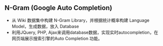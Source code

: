 ## N-Gram (Google Auto Completion)

* 从 Wiki 数据集中构建 N-Gram Library，并根据统计概率构建 Language Model，生成数据，放入 Database
* 利用JQuery, PHP, Ajax来调用database数据，实现实时autocompletion，在网页端展示搜索引擎的Auto Completion 功能。